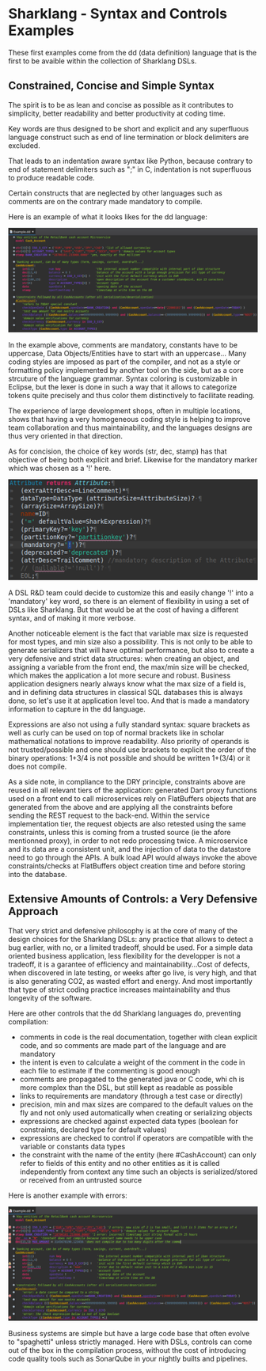 # Sharklang - Syntax and Controls Examples

These first examples come from the dd (data definition) language that is the first to be avaible within the collection of Sharklang DSLs.

## Constrained, Concise and Simple Syntax

The spirit is to be as lean and concise as possible as it contributes to simplicity, better readability and better productivity at coding time.

Key words are thus designed to be short and explicit and any superfluous language construct such as end of line termination or block delimiters are excluded.

That leads to an indentation aware syntax like Python, because contrary to end of statement delimiters such as ";" in C, indentation is not superfluous to produce readable code.

Certain constructs that are neglected by other languages such as comments are on the contrary made mandatory to compile.

Here is an example of what it looks likes for the dd language:

![dd syntax Example](/img/ddExampleNoError.png)

In the example above, comments are mandatory, constants have to be uppercase, Data Objects/Entities have to start with an uppercase… Many coding styles are imposed as part of the compiler, and not as a style or formatting policy implemented by another tool on the side, but as a core strcuture of the language grammar. Syntax coloring is customizable in Eclipse, but the lexer is done in such a way that it allows to categorize tokens quite precisely and thus color them distinctively to facilitate reading.

The experience of large development shops, often in multiple locations, shows that having a very homogeneous coding style is helping to improve team collaboration and thus maintainability, and the languages designs are thus very oriented in that direction.

As for concision, the choice of key words (str, dec, stamp) has that objective of being both explicit and brief. Likewise for the mandatory marker which was chosen as a '!' here.

![xtext tuning example](/img/attributeDefXtext.png)

A DSL R&D team could decide to customize this and easily change '!' into a 'mandatory' key word, so there is an element of flexibility in using a set of DSLs like Sharklang. But that would be at the cost of having a different syntax, and of making it more verbose.

Another noticeable element is the fact that variable max size is requested for most types, and min size also a possibility. This is not only to be able to generate serializers that will have optimal performance, but also to create a very defensive and strict data structures: when creating an object, and assigning a variable from the front end, the max/min size will be checked, which makes the application a lot more secure and robust. Business application designers nearly always know what the max size of a field is, and in defining data structures in classical SQL databases this is always done, so let's use it at application level too. And that is made a mandatory information to capture in the dd language.

Expressions are also not using a fully standard syntax: square brackets as well as curly can be used on top of normal brackets like in scholar mathematical notations to improve readability. Also priority of operands is not trusted/possible and one should use brackets to explicit the order of the binary operations: 1+3/4 is not possible and should be written 1+(3/4) or it does not compile.

As a side note, in compliance to the DRY principle, constraints above are reused in all relevant tiers of the application: generated Dart proxy functions used on a front end to call microservices rely on FlatBuffers objects that are generated from the above and are applying all the constraints before sending the REST request to the back-end. Within the service implementation tier, the request objects are also retested using the same constraints, unless this is coming from a trusted source (ie the afore mentionned proxy), in order to not redo processing twice. A microservice and its data are a consistent unit, and the injection of data to the datastore need to go through the APIs. A bulk load API would always invoke the above constraints/checks at FlatBuffers object creation time and before storing into the database.

## Extensive Amounts of Controls: a Very Defensive Approach

That very strict and defensive philosophy is at the core of many of the design choices for the Sharklang DSLs: any practice that allows to detect a bug earlier, with no, or a limited tradeoff, should be used. For a simple data oriented business application, less flexibility for the developper is not a tradeoff, it is a garantee of efficiency and maintainability...Cost of defects, when discovered in late testing, or weeks after go live, is very high, and that is also generating CO2, as wasted effort and energy. And most importantly that type of strict coding practice increases maintainability and thus longevity of the software.

Here are other controls that the dd Sharklang languages do, preventing compilation:

 - comments in code is the real documentation, together with clean explicit code, and so comments are made part of the language and are mandatory
 - the intent is even to calculate a weight of the comment in the code in each file to estimate if the commenting is good enough
 - comments are propagated to the generated java or C code, whi	ch is more complex than the DSL, but still kept as readable as possible 
 - links to requirements are mandatory (through a test case or directly)
 - precision, min and max sizes are compared to the default values on the fly and not only used automatically when creating or serializing objects 
 - expressions are checked against expected data types (boolean for constraints, declared type for default values)
 - expressions are checked to control if operators are compatible with the variable or constants data types
 - the constraint with the name of the entity (here #CashAccount) can only refer to fields of this entity and no other entities as it is called independently from context any time such an objects is serialized/stored or received from an untrusted source

Here is another example with errors:

![dd syntax Example](/img/ddExampleError.png)

Business systems are simple but have a large code base that often evolve to "spaghetti" unless strictly managed. Here with DSLs, controls can come out of the box in the compilation process, without the cost of introducing code quality tools such as SonarQube in your nightly builts and pipelines.
